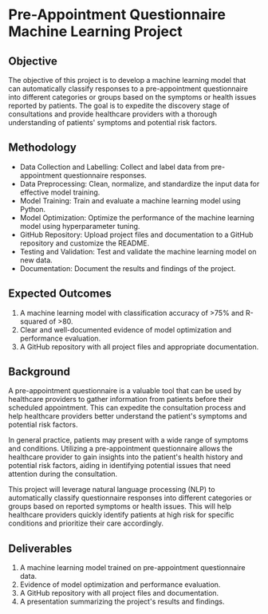 # Pre-Appointment Questionnaire Machine Learning Project

## Objective
The objective of this project is to develop a machine learning model that can automatically classify responses to a pre-appointment questionnaire into different categories or groups based on the symptoms or health issues reported by patients. The goal is to expedite the discovery stage of consultations and provide healthcare providers with a thorough understanding of patients' symptoms and potential risk factors.

## Methodology
- Data Collection and Labelling: Collect and label data from pre-appointment questionnaire responses.
- Data Preprocessing: Clean, normalize, and standardize the input data for effective model training.
- Model Training: Train and evaluate a machine learning model using Python.
- Model Optimization: Optimize the performance of the machine learning model using hyperparameter tuning.
- GitHub Repository: Upload project files and documentation to a GitHub repository and customize the README.
- Testing and Validation: Test and validate the machine learning model on new data.
- Documentation: Document the results and findings of the project.

## Expected Outcomes
1. A machine learning model with classification accuracy of >75% and R-squared of >80.
2. Clear and well-documented evidence of model optimization and performance evaluation.
3. A GitHub repository with all project files and appropriate documentation.

## Background
A pre-appointment questionnaire is a valuable tool that can be used by healthcare providers to gather information from patients before their scheduled appointment. This can expedite the consultation process and help healthcare providers better understand the patient's symptoms and potential risk factors.

In general practice, patients may present with a wide range of symptoms and conditions. Utilizing a pre-appointment questionnaire allows the healthcare provider to gain insights into the patient's health history and potential risk factors, aiding in identifying potential issues that need attention during the consultation.

This project will leverage natural language processing (NLP) to automatically classify questionnaire responses into different categories or groups based on reported symptoms or health issues. This will help healthcare providers quickly identify patients at high risk for specific conditions and prioritize their care accordingly.

## Deliverables
1. A machine learning model trained on pre-appointment questionnaire data.
2. Evidence of model optimization and performance evaluation.
3. A GitHub repository with all project files and documentation.
4. A presentation summarizing the project's results and findings.
